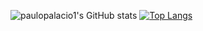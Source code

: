 
![paulopalacio1's GitHub stats](https://github-readme-stats.vercel.app/api?username=paulopalacio1&count_private=true&theme=dark&show_icons=true)
[![Top Langs](https://github-readme-stats.vercel.app/api/top-langs/?username=anuraghazra&layout=compact)](https://github.com/anuraghazra/github-readme-stats)
